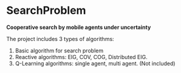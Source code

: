 # SearchProblem


**Cooperative search by mobile agents under uncertainty**

The project includes 3 types of algorithms:
1. Basic algorithm for search problem
2. Reactive algorithms: EIG, COV, COG, Distributed EIG.
3. Q-Learning algorithms: single agent, multi agent. (Not included)
